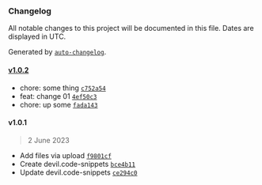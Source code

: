 ### Changelog

All notable changes to this project will be documented in this file. Dates are displayed in UTC.

Generated by [`auto-changelog`](https://github.com/CookPete/auto-changelog).

#### [v1.0.2](https://github.com/hongz1125/preference/compare/v1.0.1...v1.0.2)

- chore: some thing [`c752a54`](https://github.com/hongz1125/preference/commit/c752a548b3e7970bf119f4da62674a304628f116)
- feat: change 01 [`4ef50c3`](https://github.com/hongz1125/preference/commit/4ef50c3300ea22abeb190d45f9cf885efc7e4794)
- chore: up some [`fada143`](https://github.com/hongz1125/preference/commit/fada1433b41a3a099d435be98092744674b4d348)

#### v1.0.1

> 2 June 2023

- Add files via upload [`f9801cf`](https://github.com/hongz1125/preference/commit/f9801cfe108f474610fe234bdc6c90ef91b3fc30)
- Create devil.code-snippets [`bce4b11`](https://github.com/hongz1125/preference/commit/bce4b11aaeeccd524b2767d6ba38a128e0e5b2a8)
- Update devil.code-snippets [`ce294c0`](https://github.com/hongz1125/preference/commit/ce294c0e8db02081614fcc6b6dda76903611d56e)
